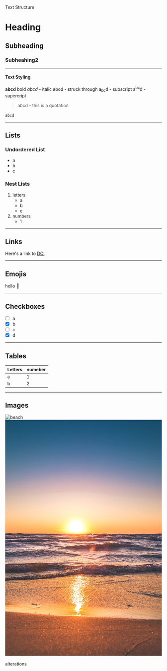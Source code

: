 Text Structure 
# Heading
## Subheading
### Subheahing2


---
#### Text Styling

**abcd** bold
_abcd_ - italic
~~abcd~~ - struck through
a<sub>bc</sub>d - subscript
a<sup>bc</sup>d - supercript
> abcd - this is a quotation

`abcd`

---
## Lists

### Undordered List
- a
- b
- c

### Nest Lists
1. letters
    - a
    - b
    - c
2. numbers
    - 1

---

## Links
Here's a link to [DCI](https://digitalcareerinstitute.org/)

---
## Emojis

hello :eyes:

___

## Checkboxes

- [ ] a
- [x] b
- [ ] c
- [x] d

---
## Tables
|Letters| numeber|
|-------|--------|
|a      |1       |
|b      |2       |

---
## Images
![beach](https://www.pexels.com/photo/scenic-view-of-ocean-during-sunset-1032650/)
![beach](/images/beach.jpeg)




alterations